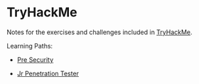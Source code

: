 # TryHackMe

Notes for the exercises and challenges included in [TryHackMe](https://tryhackme.com/hacktivities).

Learning Paths:

* [Pre Security](PreSecurity/README.md)

* [Jr Penetration Tester](JrPentester/README.md)
